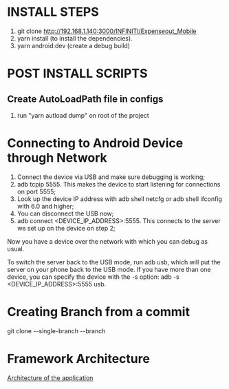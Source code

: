 # INSTALL STEPS

1. git clone http://192.168.1.140:3000/INFINITI/Expenseout_Mobile
2. yarn install (to install the dependencies).
3. yarn android:dev (create a debug build)

# POST INSTALL SCRIPTS

## Create AutoLoadPath file in configs

1. run "yarn autload dump" on root of the project
# Connecting to Android Device through Network

1. Connect the device via USB and make sure debugging is working;
2. adb tcpip 5555. This makes the device to start listening for connections on port 5555;
3. Look up the device IP address with adb shell netcfg or adb shell ifconfig with 6.0 and higher;
4. You can disconnect the USB now;
5. adb connect <DEVICE_IP_ADDRESS>:5555. This connects to the server we set up on the device on step 2;

Now you have a device over the network with which you can debug as usual.

To switch the server back to the USB mode, run adb usb, which will put the server on your phone back to the USB mode. If you have more than one device, you can specify the device with the -s option: adb -s <DEVICE_IP_ADDRESS>:5555 usb.

# Creating Branch from a commit

git clone --single-branch --branch <branchname> <remote-repo>

# Framework Architecture

[Architecture of the application](docs/eo-arch.png)

